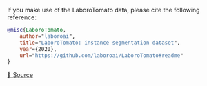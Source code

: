 If you make use of the LaboroTomato data, please cite the following reference:

``` bibtex
@misc{LaboroTomato,
	author="laboroai",
	title="LaboroTomato: instance segmentation dataset",
	year={2020},
	url="https://github.com/laboroai/LaboroTomato#readme"
}
```

[🔗 Source](https://github.com/laboroai/LaboroTomato#readme)